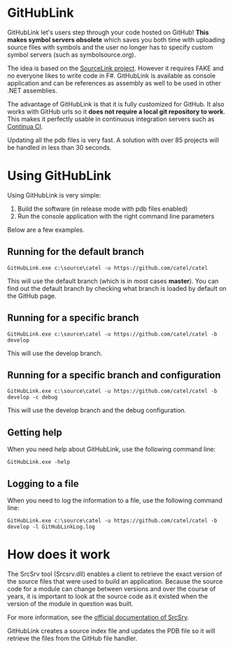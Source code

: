 GitHubLink
==========

GitHubLink let's users step through your code hosted on GitHub! **This makes symbol servers obsolete** which saves you both time with uploading source files with symbols and the user no longer has to specify custom symbol servers (such as symbolsource.org).

 
The idea is based on the [SourceLink project](https://github.com/ctaggart/SourceLink "SourceLink project"). However it requires FAKE and no everyone likes to write code in F#. GitHubLink is available as console application and can be references as assembly as well to be used in other .NET assemblies.

The advantage of GitHubLink is that it is fully customized for GitHub. It also works with GitHub urls so it **does not require a local git repository to work**. This makes it perfectly usable in continuous integration servers such as [Continua CI](http://www.finalbuilder.com/Continua-CI "Continua CI").

Updating all the pdb files is very fast. A solution with over 85 projects will be handled in less than 30 seconds.

# Using GitHubLink #

Using GitHubLink is very simple:

1. Build the software (in release mode with pdb files enabled)
2. Run the console application with the right command line parameters

Below are a few examples.

## Running for the default branch ##

    GitHubLink.exe c:\source\catel -u https://github.com/catel/catel 

This will use the default branch (which is in most cases **master**). You can find out the default branch by checking what branch is loaded by default on the GitHub page.

## Running for a specific branch ##

    GitHubLink.exe c:\source\catel -u https://github.com/catel/catel -b develop

This will use the develop branch.

## Running for a specific branch and configuration ##

    GitHubLink.exe c:\source\catel -u https://github.com/catel/catel -b develop -c debug

This will use the develop branch and the debug configuration.

## Getting help ##

When you need help about GitHubLink, use the following command line:

    GitHubLink.exe -help

## Logging to a file ##

When you need to log the information to a file, use the following command line:

    GitHubLink.exe c:\source\catel -u https://github.com/catel/catel -b develop -l GitHubLinkLog.log


# How does it work #

The SrcSrv tool (Srcsrv.dll) enables a client to retrieve the exact version of the source files that were used to build an application. Because the source code for a module can change between versions and over the course of years, it is important to look at the source code as it existed when the version of the module in question was built.

For more information, see the [official documentation of SrcSrv](http://msdn.microsoft.com/en-us/library/windows/hardware/ff558791(v=vs.85).aspx).

GitHubLink creates a source index file and updates the PDB file so it will retrieve the files from the GitHub file handler.